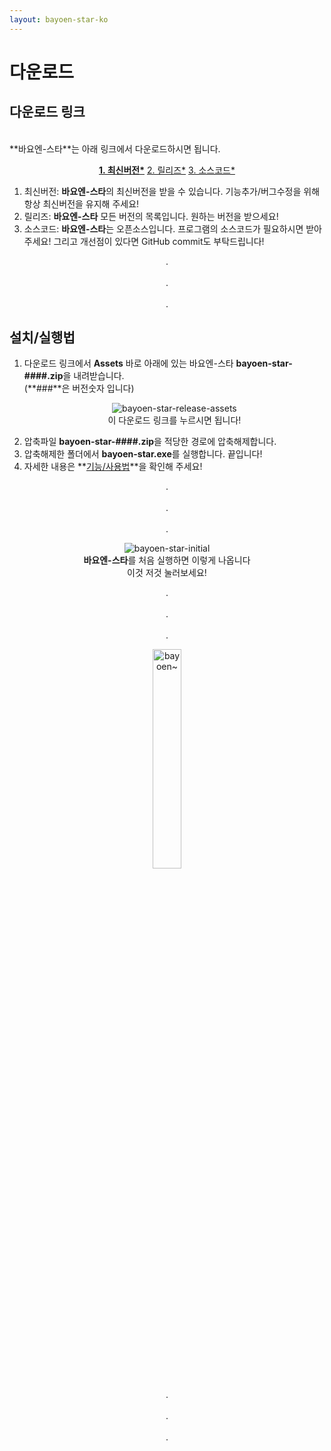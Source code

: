 ```yaml
---
layout: bayoen-star-ko
---
```


# 다운로드

## 다운로드 링크
<br/>
**바요엔-스타**는 아래 링크에서 다운로드하시면 됩니다.
<p align="center">
    <a href="https://github.com/bayoen/bayoen-star-exe/releases/latest" target="_blank" class="in-btn"><strong>1. 최신버전*</strong></a>
    <a href="https://github.com/bayoen/bayoen-star-exe/releases" target="_blank" class="in-btn">2. 릴리즈*</a>
    <a href="https://github.com/bayoen/bayoen-star-exe" target="_blank" class="in-btn">3. 소스코드*</a>
</p>

1. 최신버전: **바요엔-스타**의 최신버전을 받을 수 있습니다. 기능추가/버그수정을 위해 항상 최신버전을 유지해 주세요!
2. 릴리즈: **바요엔-스타** 모든 버전의 목록입니다. 원하는 버전을 받으세요!
3. 소스코드: **바요엔-스타**는 오픈소스입니다. 프로그램의 소스코드가 필요하시면 받아주세요! 그리고 개선점이 있다면 GitHub commit도 부탁드립니다!

<p align="center">
.<br/><br/>
.<br/><br/>
.
</p>

## 설치/실행법

1. 다운로드 링크에서 **Assets** 바로 아래에 있는 바요엔-스타 **bayoen-star-####.zip**을 내려받습니다.<br/>(**###**은 버전숫자 입니다)
    <p align="center">
        <img src="{{ site.lang_url }}/res/bayoen-star-release-assets.png" class="shadow-box" alt="bayoen-star-release-assets"/>
        <br/><span>이 다운로드 링크를 누르시면 됩니다!</span>
    </p>
2. 압축파일 **bayoen-star-####.zip**을 적당한 경로에 압축해제합니다.
3. 압축해제한 폴더에서 **bayoen-star.exe**를 실행합니다. 끝입니다!
4. 자세한 내용은 **[기능/사용법](https://bayoen.github.io/star/ko/instruction.html)**을 확인해 주세요!

<p align="center">
.<br/><br/>
.<br/><br/>
.
</p>

<p align="center">
    <img src="{{ site.lang_url }}/res/bayoen-star-initial.png" class="shadow-box" alt="bayoen-star-initial"/>
    <br/><span><strong>바요엔-스타</strong>를 처음 실행하면 이렇게 나옵니다</span>
    <br/><span>이것 저것 눌러보세요!</span>
</p>

<p align="center">
.<br/><br/>
.<br/><br/>
.
</p>

<p align="center">
   <img src="{{ site.lang_url }}/res/dailycarbuncle_kirbuncle.png" class="box" width="30%" alt="bayoen~"/>
</p>

<p align="center">
.<br/><br/>
.<br/><br/>
.
</p>